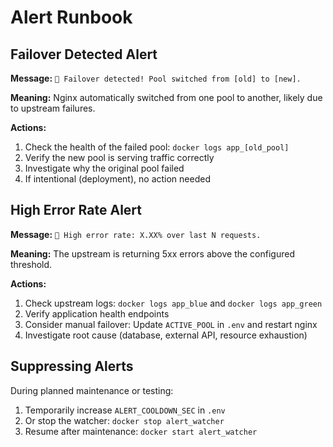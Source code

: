 # Alert Runbook

## Failover Detected Alert

**Message:** `🔄 Failover detected! Pool switched from [old] to [new].`

**Meaning:** Nginx automatically switched from one pool to another, likely due to upstream failures.

**Actions:**

1. Check the health of the failed pool: `docker logs app_[old_pool]`
2. Verify the new pool is serving traffic correctly
3. Investigate why the original pool failed
4. If intentional (deployment), no action needed

## High Error Rate Alert

**Message:** `🚨 High error rate: X.XX% over last N requests.`

**Meaning:** The upstream is returning 5xx errors above the configured threshold.

**Actions:**

1. Check upstream logs: `docker logs app_blue` and `docker logs app_green`
2. Verify application health endpoints
3. Consider manual failover: Update `ACTIVE_POOL` in `.env` and restart nginx
4. Investigate root cause (database, external API, resource exhaustion)

## Suppressing Alerts

During planned maintenance or testing:

1. Temporarily increase `ALERT_COOLDOWN_SEC` in `.env`
2. Or stop the watcher: `docker stop alert_watcher`
3. Resume after maintenance: `docker start alert_watcher`

